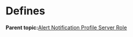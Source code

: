 # Defines

**Parent topic:**[Alert Notification Profile Server Role](GUID-B068C11F-F560-4E1E-99DB-F0B380C37301.md)

